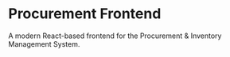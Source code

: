 # Procurement Frontend

A modern React-based frontend for the Procurement & Inventory Management System.